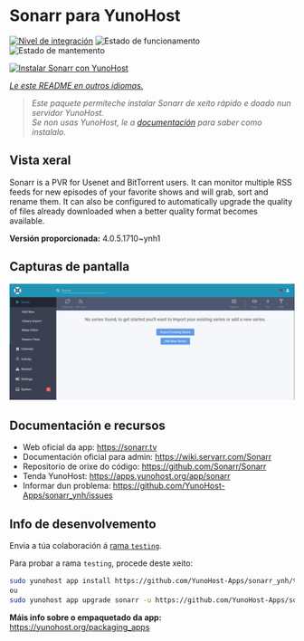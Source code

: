 <!--
NOTA: Este README foi creado automáticamente por <https://github.com/YunoHost/apps/tree/master/tools/readme_generator>
NON debe editarse manualmente.
-->

# Sonarr para YunoHost

[![Nivel de integración](https://dash.yunohost.org/integration/sonarr.svg)](https://ci-apps.yunohost.org/ci/apps/sonarr/) ![Estado de funcionamento](https://ci-apps.yunohost.org/ci/badges/sonarr.status.svg) ![Estado de mantemento](https://ci-apps.yunohost.org/ci/badges/sonarr.maintain.svg)

[![Instalar Sonarr con YunoHost](https://install-app.yunohost.org/install-with-yunohost.svg)](https://install-app.yunohost.org/?app=sonarr)

*[Le este README en outros idiomas.](./ALL_README.md)*

> *Este paquete permíteche instalar Sonarr de xeito rápido e doado nun servidor YunoHost.*  
> *Se non usas YunoHost, le a [documentación](https://yunohost.org/install) para saber como instalalo.*

## Vista xeral

Sonarr is a PVR for Usenet and BitTorrent users. It can monitor multiple RSS feeds for new episodes of your favorite shows and will grab, sort and rename them. It can also be configured to automatically upgrade the quality of files already downloaded when a better quality format becomes available.


**Versión proporcionada:** 4.0.5.1710~ynh1

## Capturas de pantalla

![Captura de pantalla de Sonarr](./doc/screenshots/screenshot.jpg)

## Documentación e recursos

- Web oficial da app: <https://sonarr.tv>
- Documentación oficial para admin: <https://wiki.servarr.com/Sonarr>
- Repositorio de orixe do código: <https://github.com/Sonarr/Sonarr>
- Tenda YunoHost: <https://apps.yunohost.org/app/sonarr>
- Informar dun problema: <https://github.com/YunoHost-Apps/sonarr_ynh/issues>

## Info de desenvolvemento

Envía a túa colaboración á [rama `testing`](https://github.com/YunoHost-Apps/sonarr_ynh/tree/testing).

Para probar a rama `testing`, procede deste xeito:

```bash
sudo yunohost app install https://github.com/YunoHost-Apps/sonarr_ynh/tree/testing --debug
ou
sudo yunohost app upgrade sonarr -u https://github.com/YunoHost-Apps/sonarr_ynh/tree/testing --debug
```

**Máis info sobre o empaquetado da app:** <https://yunohost.org/packaging_apps>
